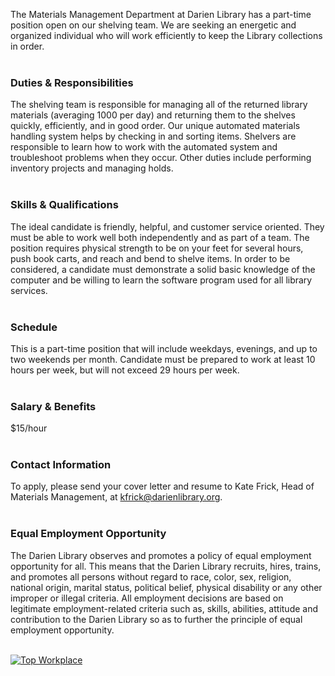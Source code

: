 The Materials Management Department at Darien Library has a part-time position open on our shelving team. We are seeking an energetic and organized individual who will work efficiently to keep the Library collections in order.  
<br />

### Duties & Responsibilities
The shelving team is responsible for managing all of the returned library materials (averaging 1000 per day) and returning them to the shelves quickly, efficiently, and in good order. Our unique automated materials handling system helps by checking in and sorting items. Shelvers are responsible to learn how to work with the automated system and troubleshoot problems when they occur. Other duties include performing inventory projects and managing holds.
<br />
<br />

### Skills & Qualifications
The ideal candidate is friendly, helpful, and customer service oriented. They must be able to work well both independently and as part of a team. The position requires physical strength to be on your feet for several hours, push book carts, and reach and bend to shelve items. In order to be considered, a candidate must demonstrate a solid basic knowledge of the computer and be willing to learn the software program used for all library services. 
<br />
<br />

### Schedule
This is a part-time position that will include weekdays, evenings, and up to two weekends per month. Candidate must be prepared to work at least 10 hours per week, but will not exceed 29 hours per week. 
<br />
<br />

### Salary & Benefits
$15/hour
<br />
<br />

### Contact Information
To apply, please send your cover letter and resume to Kate Frick, Head of Materials Management, at [kfrick@darienlibrary.org](mailto:kfrick@darienlibrary.org "Kate Frick").
<br />
<br />

### Equal Employment Opportunity
The Darien Library observes and promotes a policy of equal employment opportunity for all. This means that the Darien Library recruits, hires, trains, and promotes all persons without regard to race, color, sex, religion, national origin, marital status, political belief, physical disability or any other improper or illegal criteria. All employment decisions are based on legitimate employment-related criteria such as, skills, abilities, attitude and contribution to the Darien Library so as to further the principle of equal employment opportunity.
<br />
<br />

<div class="row margin-bottom-20">
<div class="col-md-3">
<a href="https://dar.to/2Re2Gd7"><img class="img-responsive" src="/uploads/logos/2018_top_places_to_work_award.jpg" alt="Top Workplace" /></a>
</div>
</div>